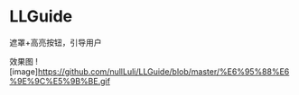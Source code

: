 # LLGuide
遮罩+高亮按钮，引导用户

效果图
![image]https://github.com/nullLuli/LLGuide/blob/master/%E6%95%88%E6%9E%9C%E5%9B%BE.gif
